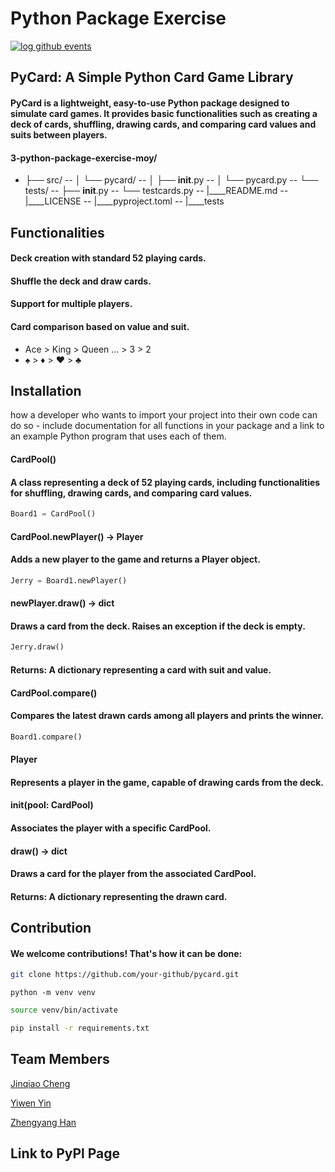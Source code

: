 # Python Package Exercise

[![log github events](https://github.com/software-students-spring2024/3-python-package-exercise-moy/actions/workflows/event-logger.yml/badge.svg)](https://github.com/software-students-spring2024/3-python-package-exercise-moy/actions/workflows/event-logger.yml)

## PyCard: A Simple Python Card Game Library

#### PyCard is a lightweight, easy-to-use Python package designed to simulate card games. It provides basic functionalities such as creating a deck of cards, shuffling, drawing cards, and comparing card values and suits between players.


####   3-python-package-exercise-moy/
- ├── src/
-- │   └── pycard/
-- │       ├── __init__.py
-- │       └── pycard.py
-- └── tests/
--     ├── __init__.py
--     └── testcards.py
-- |____README.md
-- |____LICENSE
-- |____pyproject.toml
-- |____tests

## Functionalities

#### Deck creation with standard 52 playing cards.
#### Shuffle the deck and draw cards.
#### Support for multiple players.
#### Card comparison based on value and suit.
  - Ace > King > Queen ... > 3 > 2 
  - ♠️ > ♦️ > ❤️ > ♣️
## Installation

how a developer who wants to import your project into their own code can do so - include documentation for all functions in your package and a link to an example Python program that uses each of them.
#### CardPool()
#### A class representing a deck of 52 playing cards, including functionalities for shuffling, drawing cards, and comparing card values.

```python
Board1 = CardPool()
```
#### CardPool.newPlayer() -> Player
#### Adds a new player to the game and returns a Player object.
```python
Jerry = Board1.newPlayer()
```
#### newPlayer.draw() -> dict
#### Draws a card from the deck. Raises an exception if the deck is empty.
```python
Jerry.draw()
```
#### Returns: A dictionary representing a card with suit and value.

#### CardPool.compare()
#### Compares the latest drawn cards among all players and prints the winner.
```python
Board1.compare()
```

#### Player
#### Represents a player in the game, capable of drawing cards from the deck.
#### __init__(pool: CardPool)
#### Associates the player with a specific CardPool.
#### draw() -> dict
#### Draws a card for the player from the associated CardPool.
#### Returns: A dictionary representing the drawn card.

## Contribution

#### We welcome contributions! That's how it can be done:
```bash
git clone https://github.com/your-github/pycard.git
```
```basg
python -m venv venv
```
```bash
source venv/bin/activate
```
```bash
pip install -r requirements.txt
```
## Team Members

[Jinqiao Cheng](https://github.com/jinqiaocheng163)

[Yiwen Yin](https://github.com/YY35n)

[Zhengyang Han](https://github.com/Hmic1102)

## Link to PyPl Page

